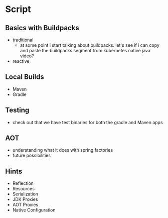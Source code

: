 # Script 

## Basics with Buildpacks
* traditional  
  * at some point i start talking about buildpacks. let's see if i can copy and paste the buildpacks segment from kubernetes native java video? 
* reactive  

## Local Builds 
* Maven
* Gradle 

## Testing 
* check out that we have test binaries for both the gradle and Maven apps

## AOT 
* understanding what it does with spring.factories
* future possibilities 

## Hints 
* Reflection
* Resources
* Serialization 
* JDK Proxies
* AOT Proxies
* Native Configuration 
